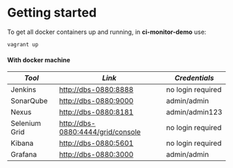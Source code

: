 # Getting started

To get all docker containers up and running, in __ci-monitor-demo__ use:

```
vagrant up
```
#### With docker machine

| *Tool* | *Link* | *Credentials* |
| ------------- | ------------- | ------------- |
| Jenkins | [http://dbs-0880:8888](http://dbs-0880:8888) | no login required |
| SonarQube | [http://dbs-0880:9000](http://dbs-0880:9000) | admin/admin |
| Nexus | [http://dbs-0880:8181](http://dbs-0880:8181) | admin/admin123 |
| Selenium Grid | [http://dbs-0880:4444/grid/console](http://dbs-0880:4444/grid/console) | no login required |
| Kibana | [http://dbs-0880:5601](http://dbs-0880:5601) | no login required |
| Grafana | [http://dbs-0880:3000](http://dbs-0880:3000) | admin/admin |
